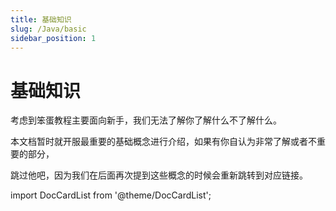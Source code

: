 ```yaml
---
title: 基础知识
slug: /Java/basic
sidebar_position: 1
---
```


# 基础知识

考虑到笨蛋教程主要面向新手，我们无法了解你了解什么不了解什么。

本文档暂时就开服最重要的基础概念进行介绍，如果有你自认为非常了解或者不重要的部分，

跳过他吧，因为我们在后面再次提到这些概念的时候会重新跳转到对应链接。

import DocCardList from '@theme/DocCardList';

<DocCardList />
